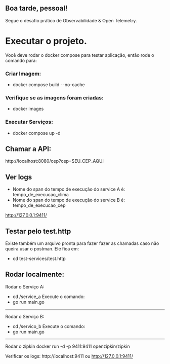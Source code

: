 ## Boa tarde, pessoal!

Segue o desafio prático de Observabilidade & Open Telemetry.


# Executar o projeto.

Você deve rodar o docker compose para testar aplicação, então rode o comando para:

### Criar Imagem: 
* docker compose build --no-cache

### Verifique se as imagens foram criadas:
* docker images

### Executar Serviços:
* docker compose up -d

## Chamar a API: 
http://localhost:8080/cep?cep=SEU_CEP_AQUI


## Ver logs
* Nome do span do tempo de execução do service A é: tempo_de_execucao_clima
* Nome do span do tempo de execução do service B é: tempo_de_execucao_cep

http://127.0.0.1:9411/

## Testar pelo test.http
Existe também um arquivo pronta para fazer fazer as chamadas caso não queira usar o postman. Ele fica em:
* cd test-services/test.http


## Rodar localmente:
Rodar o Serviço A:
* cd /service_a
Execute o comando:
* go run main.go
-----------

Rodar o Serviço B:
* cd /servico_b
Execute o comando:
* go run main.go
-------------

Rodar o zipkin
docker run -d -p 9411:9411 openzipkin/zipkin

Verificar os logs:
http://localhost:9411
ou
http://127.0.0.1:9411/